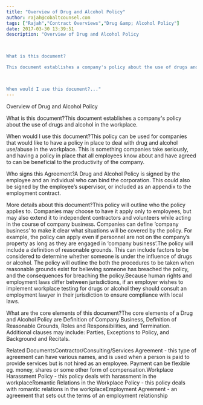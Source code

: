 ```yaml
---
title: "Overview of Drug and Alcohol Policy"
author: rajah@cobaltcounsel.com
tags: ["Rajah","Contract Overviews","Drug &amp; Alcohol Policy"]
date: 2017-03-30 13:39:51
description: "Overview of Drug and Alcohol Policy

 

What is this document?

This document establishes a company's policy about the use of drugs and alcohol in the workplace. 

 

When would I use this document?..."
---
```


Overview of Drug and Alcohol Policy

 

What is this document?This document establishes a company's policy about the use of drugs and alcohol in the workplace. 

 

When would I use this document?This policy can be used for companies that would like to have a policy in place to deal with drug and alcohol use/abuse in the workplace. This is something companies take seriously, and having a policy in place that all employees know about and have agreed to can be beneficial to the productivity of the company. 

 

Who signs this Agreement?A Drug and Alcohol Policy is signed by the employee and an individual who can bind the corporation. This could also be signed by the employee’s supervisor, or included as an appendix to the employment contract. 

 

More details about this document?This policy will outline who the policy applies to. Companies may choose to have it apply only to employees, but may also extend it to independent contractors and volunteers while acting in the course of company business. Companies can define ‘company business’ to make it clear what situations will be covered by the policy. For example, the policy can apply even if personnel are not on the company’s property as long as they are engaged in ‘company business’.The policy will include a definition of reasonable grounds. This can include factors to be considered to determine whether someone is under the influence of drugs or alcohol. The policy will outline the both the procedures to be taken when reasonable grounds exist for believing someone has breached the policy, and the consequences for breaching the policy.Because human rights and employment laws differ between jurisdictions, if an employer wishes to implement workplace testing for drugs or alcohol they should consult an employment lawyer in their jurisdiction to ensure compliance with local laws. 

 

What are the core elements of this document?The core elements of a Drug and Alcohol Policy are Definition of Company Business, Definition of Reasonable Grounds, Roles and Responsibilities, and Termination. Additional clauses may include: Parties, Exceptions to Policy, and Background and Recitals.  

 

Related DocumentsContractor/Consulting/Services Agreement - this type of agreement can have various names, and is used when a person is paid to provide services but is not hired as an employee. Payment can be flexible eg. money, shares or some other form of compensation.Workplace Harassment Policy - this policy deals with harassment in the workplaceRomantic Relations in the Workplace Policy - this policy deals with romantic relations in the workplaceEmployment Agreement - an agreement that sets out the terms of an employment relationship